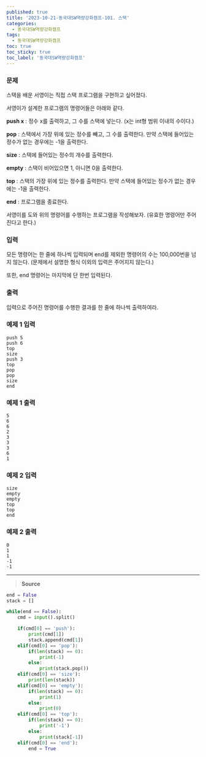 ```yaml
---
published: true
title: '2023-10-21-동국대SW역량강화캠프-101. 스택'
categories:
  - 동국대SW역량강화캠프
tags:
  - 동국대SW역량강화캠프
toc: true
toc_sticky: true
toc_label: '동국대SW역량강화캠프'
---
```


### **문제**

스택을 배운 서영이는 직접 스택 프로그램을 구현하고 싶어졌다.

서영이가 설계한 프로그램의 명령어들은 아래와 같다.

**push x** : 정수 x를 출력하고, 그 수를 스택에 넣는다. (x는 int형 범위 이내의 수이다.)

**pop** : 스택에서 가장 위에 있는 정수를 빼고, 그 수를 출력한다. 만약 스택에 들어있는 정수가 없는 경우에는 -1을 출력한다.

**size** : 스택에 들어있는 정수의 개수를 출력한다.

**empty** : 스택이 비어있으면 1, 아니면 0을 출력한다.

**top** : 스택의 가장 위에 있는 정수를 출력한다. 만약 스택에 들어있는 정수가 없는 경우에는 -1을 출력한다.

**end** : 프로그램을 종료한다.

서영이를 도와 위의 명령어를 수행하는 프로그램을 작성해보자. (유효한 명령어만 주어진다고 한다.)

### **입력**

모든 명령어는 한 줄에 하나씩 입력되며 end를 제외한 명령어의 수는 100,000번을 넘지 않는다. (문제에서 설명한 형식 이외의 입력은 주어지지 않는다.)

또한, end 명령어는 마지막에 단 한번 입력된다.

### **출력**

입력으로 주어진 명령어를 수행한 결과를 한 줄에 하나씩 출력하여라.

### **예제 1 입력**

```
push 5
push 6
top
size
push 3
top
pop
pop
size
end
```

### **예제 1 출력**

```
5
6
6
2
3
3
3
6
1
```

### **예제 2 입력**

```
size
empty
empty
top
top
end
```

### **예제 2 출력**

```
0
1
1
-1
-1
```

---

> **Source**

```python
end = False
stack = []

while(end == False):
	cmd = input().split()

	if(cmd[0] == 'push'):
		print(cmd[1])
		stack.append(cmd[1])
	elif(cmd[0] == 'pop'):
		if(len(stack) == 0):
			print(-1)
		else:
			print(stack.pop())
	elif(cmd[0] == 'size'):
		print(len(stack))
	elif(cmd[0] == 'empty'):
		if(len(stack) == 0):
			print(1)
		else:
			print(0)
	elif(cmd[0] == 'top'):
		if(len(stack) == 0):
			print('-1')
		else:
			print(stack[-1])
	elif(cmd[0] == 'end'):
		end = True
```
